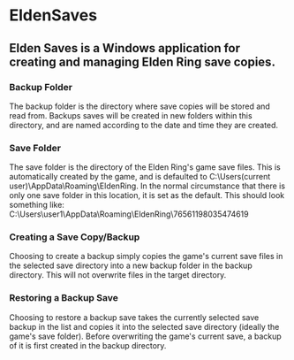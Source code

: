 # EldenSaves
## Elden Saves is a Windows application for creating and managing Elden Ring save copies.

### Backup Folder
The backup folder is the directory where save copies will be stored and read from.
Backups saves will be created in new folders within this directory, and are named according to the
date and time they are created.

### Save Folder
The save folder is the directory of the Elden Ring's game save files. This is automatically created
by the game, and is defaulted to C:\Users\(current user)\AppData\Roaming\EldenRing.
In the normal circumstance that there is only one save folder in this location, it is set as the default.
This should look something like: C:\Users\user1\AppData\Roaming\EldenRing\76561198035474619

### Creating a Save Copy/Backup
Choosing to create a backup simply copies the game's current save files in the selected save directory 
into a new backup folder in the backup directory. This will not overwrite files in the target directory.

### Restoring a Backup Save
Choosing to restore a backup save takes the currently selected save backup in the list and copies it
into the selected save directory (ideally the game's save folder). Before overwriting the game's
current save, a backup of it is first created in the backup directory.
